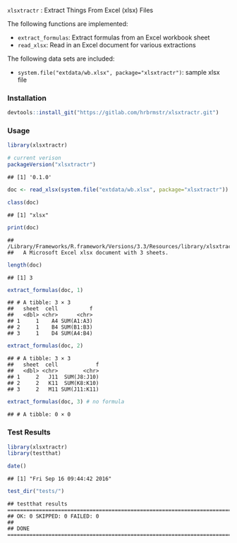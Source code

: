 
`xlsxtractr` : Extract Things From Excel (xlsx) Files

The following functions are implemented:

-   `extract_formulas`: Extract formulas from an Excel workbook sheet
-   `read_xlsx`: Read in an Excel document for various extractions

The following data sets are included:

-   `system.file("extdata/wb.xlsx", package="xlsxtractr")`: sample xlsx file

### Installation

``` r
devtools::install_git("https://gitlab.com/hrbrmstr/xlsxtractr.git")
```

### Usage

``` r
library(xlsxtractr)

# current verison
packageVersion("xlsxtractr")
```

    ## [1] '0.1.0'

``` r
doc <- read_xlsx(system.file("extdata/wb.xlsx", package="xlsxtractr"))

class(doc)
```

    ## [1] "xlsx"

``` r
print(doc)
```

    ## /Library/Frameworks/R.framework/Versions/3.3/Resources/library/xlsxtractr/extdata/wb.xlsx:
    ##   A Microsoft Excel xlsx document with 3 sheets.

``` r
length(doc)
```

    ## [1] 3

``` r
extract_formulas(doc, 1)
```

    ## # A tibble: 3 × 3
    ##   sheet  cell          f
    ##   <dbl> <chr>      <chr>
    ## 1     1    A4 SUM(A1:A3)
    ## 2     1    B4 SUM(B1:B3)
    ## 3     1    D4 SUM(A4:B4)

``` r
extract_formulas(doc, 2)
```

    ## # A tibble: 3 × 3
    ##   sheet  cell            f
    ##   <dbl> <chr>        <chr>
    ## 1     2   J11  SUM(J8:J10)
    ## 2     2   K11  SUM(K8:K10)
    ## 3     2   M11 SUM(J11:K11)

``` r
extract_formulas(doc, 3) # no formula
```

    ## # A tibble: 0 × 0

### Test Results

``` r
library(xlsxtractr)
library(testthat)

date()
```

    ## [1] "Fri Sep 16 09:44:42 2016"

``` r
test_dir("tests/")
```

    ## testthat results ========================================================================================================
    ## OK: 0 SKIPPED: 0 FAILED: 0
    ## 
    ## DONE ===================================================================================================================
